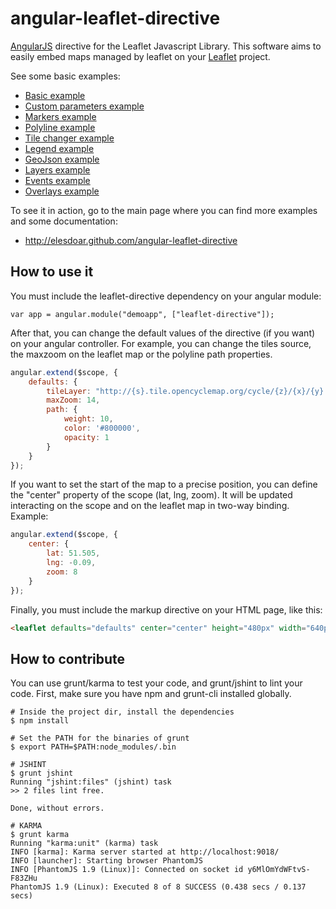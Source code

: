 # angular-leaflet-directive

[AngularJS](http://angularjs.org/) directive for the Leaflet Javascript
Library. This software aims to easily embed maps managed by leaflet on your
[Leaflet](http://leaflet.cloudmade.com) project.

See some basic examples:

* [Basic example](http://elesdoar.github.io/angular-leaflet-directive/examples/simple-example.html)
* [Custom parameters example](http://elesdoar.github.io/angular-leaflet-directive/examples/custom-parameters-example.html)
* [Markers example](http://elesdoar.github.io/angular-leaflet-directive/examples/markers-example.html)
* [Polyline example](http://elesdoar.github.io/angular-leaflet-directive/examples/path-example.html)
* [Tile changer example](http://elesdoar.github.io/angular-leaflet-directive/examples/tiles-example.html)
* [Legend example](http://elesdoar.github.io/angular-leaflet-directive/examples/legend-example.html)
* [GeoJson example](http://elesdoar.github.io/angular-leaflet-directive/examples/geojson-example.html)
* [Layers example](http://elesdoar.github.io/angular-leaflet-directive/examples/layers-example.html)
* [Events example](http://elesdoar.github.io/angular-leaflet-directive/examples/events-example.html)
* [Overlays example](http://elesdoar.github.io/angular-leaflet-directive/examples/overlays-example.html)


To see it in action, go to the main page where you can find more examples and
some documentation:

 * http://elesdoar.github.com/angular-leaflet-directive


## How to use it

You must include the leaflet-directive dependency on your angular module:
```
var app = angular.module("demoapp", ["leaflet-directive"]);
```

After that, you can change the default values of the directive (if you want) on
your angular controller. For example, you can change the tiles source, the
maxzoom on the leaflet map or the polyline path properties.

```javascript
angular.extend($scope, {
    defaults: {
        tileLayer: "http://{s}.tile.opencyclemap.org/cycle/{z}/{x}/{y}.png",
        maxZoom: 14,
        path: {
            weight: 10,
            color: '#800000',
            opacity: 1
        }
    }
});
```

If you want to set the start of the map to a precise position, you can define
the "center" property of the scope (lat, lng, zoom). It will be updated
interacting on the scope and on the leaflet map in two-way binding. Example:
```javascript
angular.extend($scope, {
    center: {
        lat: 51.505,
        lng: -0.09,
        zoom: 8
    }
});

```
Finally, you must include the markup directive on your HTML page, like this:
```html
<leaflet defaults="defaults" center="center" height="480px" width="640px"></leaflet>
```


## How to contribute

You can use grunt/karma to test your code, and grunt/jshint to lint your code.
First, make sure you have npm and grunt-cli installed globally.

```
# Inside the project dir, install the dependencies
$ npm install

# Set the PATH for the binaries of grunt
$ export PATH=$PATH:node_modules/.bin

# JSHINT
$ grunt jshint
Running "jshint:files" (jshint) task
>> 2 files lint free.

Done, without errors.

# KARMA
$ grunt karma
Running "karma:unit" (karma) task
INFO [karma]: Karma server started at http://localhost:9018/
INFO [launcher]: Starting browser PhantomJS
INFO [PhantomJS 1.9 (Linux)]: Connected on socket id y6MlOmYdWFtvS-F83ZHu
PhantomJS 1.9 (Linux): Executed 8 of 8 SUCCESS (0.438 secs / 0.137 secs)

